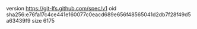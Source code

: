 version https://git-lfs.github.com/spec/v1
oid sha256:e76fa17c4ce441e160077c0eacd689e656f48565041d2db7f28f49d5a63439f9
size 6175
